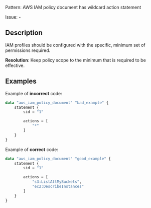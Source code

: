 Pattern: AWS IAM policy document has wildcard action statement

Issue: -

## Description

IAM profiles should be configured with the specific, minimum set of permissions required.

**Resolution**: Keep policy scope to the minimum that is required to be effective.

## Examples

Example of **incorrect** code:

```terraform
data "aws_iam_policy_document" "bad_example" {
	statement {
		sid = "1"

        actions = [
      		"*"
    	]
	}
}
```

Example of **correct** code:

```terraform
data "aws_iam_policy_document" "good_example" {
	statement {
		sid = "1"

        actions = [
      		"s3:ListAllMyBuckets",
      		"ec2:DescribeInstances"
    	]
	}
}
```